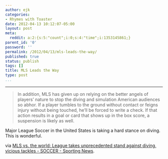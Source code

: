 ```yaml
---
author: ejk
categories:
- Rhymes with Toaster
date: 2012-04-13 10:12:07-05:00
layout: post
meta:
  reddit: a:2:{s:5:"count";i:0;s:4:"time";i:1353145861;}
parent_id: '0'
password: ''
permalink: /2012/04/13/mls-leads-the-way/
published: true
status: publish
tags: []
title: MLS Leads the Way
type: post
...
```

---

> In addition, MLS has given up on relying on the better angels of players’ nature to stop the diving and simulation American audiences so abhor. If a player tumbles to the ground without contact or feigns injury without being touched, he’ll be forced to write a check. If that action results in a goal or card that shows up in the box score, a suspension is likely as well.

Major League Soccer in the United States is taking a hard stance on diving. This is wonderful.

via [MLS vs. the world: League takes unprecedented stand against diving, vicious tackles - SOCCER - Sporting News](http://aol.sportingnews.com/soccer/story/2012-04-12/mls-vs-the-world-league-takes-unprecedented-stand-against-flopping-vicious-tackl).
